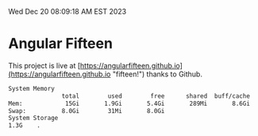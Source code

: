 Wed Dec 20 08:09:18 AM EST 2023

# Angular Fifteen


This project is live at [https://angularfifteen.github.io](https://angularfifteen.github.io "fifteen!") thanks to Github.

```bash
System Memory
               total        used        free      shared  buff/cache   available
Mem:            15Gi       1.9Gi       5.4Gi       289Mi       8.6Gi        13Gi
Swap:          8.0Gi        31Mi       8.0Gi
System Storage
1.3G	.
```
